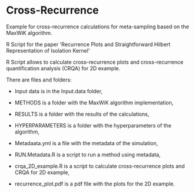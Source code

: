 # Cross-Recurrence
Example for cross-recurrence calculations for meta-sampling based on the MaxWiK algorithm.

R Script for the paper 'Recurrence Plots and 
Straightforward Hilbert Representation of Isolation Kernel'

R Script allows to calculate cross-recurrence plots and 
cross-recurrence quantification analysis (CRQA) for 2D example.

There are files and folders:

- Input data is in the Input.data folder,

- METHODS is a folder with the MaxWiK algorithm implementation,

- RESULTS is a folder with the results of the calculations,

- HYPERPARAMETERS is a folder with the hyperparameters of the algorithm,

- Metadaata.yml is a file with the metadata of the simulation,

- RUN.Metadata.R is a script to run a method using metadata,

- crqa_2D_example.R is a script to calculate cross-recurrence plots and CRQA for 2D example,

- recurrence_plot.pdf is a pdf file with the plots for the 2D example.


